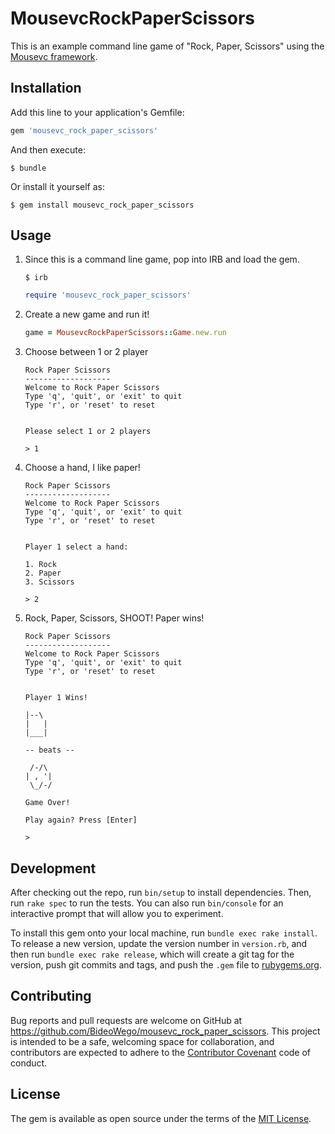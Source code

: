 # MousevcRockPaperScissors

This is an example command line game of "Rock, Paper, Scissors" using the [Mousevc framework][mousevc].

## Installation

Add this line to your application's Gemfile:

```ruby
gem 'mousevc_rock_paper_scissors'
```

And then execute:
	
```
$ bundle
```

Or install it yourself as:

```
$ gem install mousevc_rock_paper_scissors
```

## Usage

1. Since this is a command line game, pop into IRB and load the gem.

	```
	$ irb
	```

	```ruby
	require 'mousevc_rock_paper_scissors'
	```

1. Create a new game and run it!

	```ruby
	game = MousevcRockPaperScissors::Game.new.run
	```

1. Choose between 1 or 2 player

	```
	Rock Paper Scissors
	-------------------
	Welcome to Rock Paper Scissors
	Type 'q', 'quit', or 'exit' to quit
	Type 'r', or 'reset' to reset


	Please select 1 or 2 players

	> 1
	```

1. Choose a hand, I like paper!

	```
	Rock Paper Scissors
	-------------------
	Welcome to Rock Paper Scissors
	Type 'q', 'quit', or 'exit' to quit
	Type 'r', or 'reset' to reset


	Player 1 select a hand:

	1. Rock
	2. Paper
	3. Scissors

	> 2
	```

1. Rock, Paper, Scissors, SHOOT! Paper wins!

	```
	Rock Paper Scissors
	-------------------
	Welcome to Rock Paper Scissors
	Type 'q', 'quit', or 'exit' to quit
	Type 'r', or 'reset' to reset


	Player 1 Wins!

	|--\ 
	|   |
	|___|

	-- beats -- 

	 /-/\
	| , '|
	 \_/-/

	Game Over!

	Play again? Press [Enter]

	> 
	```

## Development

After checking out the repo, run `bin/setup` to install dependencies. Then, run `rake spec` to run the tests. You can also run `bin/console` for an interactive prompt that will allow you to experiment.

To install this gem onto your local machine, run `bundle exec rake install`. To release a new version, update the version number in `version.rb`, and then run `bundle exec rake release`, which will create a git tag for the version, push git commits and tags, and push the `.gem` file to [rubygems.org](https://rubygems.org).

## Contributing

Bug reports and pull requests are welcome on GitHub at https://github.com/BideoWego/mousevc_rock_paper_scissors. This project is intended to be a safe, welcoming space for collaboration, and contributors are expected to adhere to the [Contributor Covenant](contributor-covenant.org) code of conduct.


## License

The gem is available as open source under the terms of the [MIT License](http://opensource.org/licenses/MIT).

[mousevc]: https://rubygems.org/gems/mousevc/versions/0.0.4